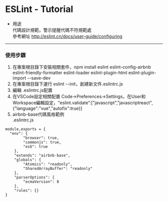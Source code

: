 # ESLint - Tutorial  
* 用途  
代碼設計規範，警示提醒代碼不符規範處  
參考網址 http://eslint.cn/docs/user-guide/configuring
---
### 使用步驟
1. 在專案根目錄下安裝相關套件，npm install eslint eslint-config-airbnb eslint-friendly-formatter eslint-loader eslint-plugin-html eslint-plugin-import --save-dev  
2. 在專案根目錄下運行 eslint --init，創建新文件.eslintrc.js
3. 編輯 .eslintrc.js配置
4. 在VSCode設定相關配置 Code->Preferences->Settings，在User和Workspace編輯設定，“eslint.validate”:["javascript","javascriptreact",{"language":"vue","autofix":true}]
5. airbnb-base代碼風格範例  
.eslintrc.js
```
module,exports = {
  "env": {
        "browser": true,
        "commonjs": true,
        "es6": true
    },
    "extends": "airbnb-base",
    "globals": {
        "Atomics": "readonly",
        "SharedArrayBuffer": "readonly"
    },
    "parserOptions": {
        "ecmaVersion": 8
    },
    "rules": {}
}
```
